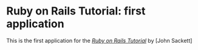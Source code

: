 # Ruby on Rails Tutorial: first application

This is the first application for the
[*Ruby on Rails Tutorial*](http://railstutorial.org/)
by [John Sackett]

